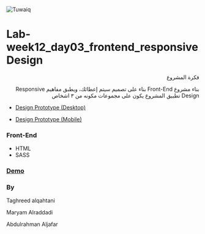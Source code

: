 ![Tuwaiq](https://i.ibb.co/SV2BSn5/tuwaiq.png)

# Lab-week12_day03_frontend_responsiveDesign

<div dir="rtl" align="right">
فكرة المشروع

بناء مشروع Front-End بناء على تصميم سيتم إعطائك، ويطبق مفاهيم Responsive Design 
تطبيق المشروع يكون على مجموعات مكونه من ٣ اشخاص

</div>

- <a href="https://xd.adobe.com/view/b644f3be-ce10-42ac-9b9c-fc7c19914081-e317/specs/">Design Prototype (Desktop)</a>

- <a href="https://xd.adobe.com/view/b644f3be-ce10-42ac-9b9c-fc7c19914081-e317/screen/f4ce35b8-df59-445f-bf24-26dbefb97312/">Design Prototype (Mobile)</a>


### Front-End  
 - HTML
 - SASS

### [Demo](https://frosty-raman-0e8945.netlify.app/)

### By

Taghreed alqahtani

Maryam Alraddadi

Abdulrahman Aljafar
